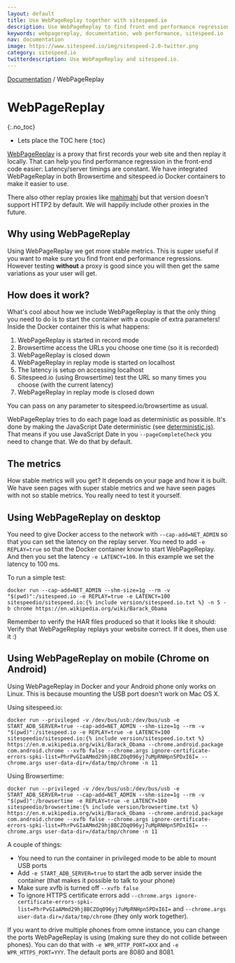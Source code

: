 ```yaml
---
layout: default
title: Use WebPageReplay together with sitespeed.io
description: Use WebPageReplay to find front end performance regressions.
keywords: webpagereplay, documentation, web performance, sitespeed.io
nav: documentation
image: https://www.sitespeed.io/img/sitespeed-2.0-twitter.png
category: sitespeed.io
twitterdescription: Use WebPageReplay and sitespeed.io.
---
```


[Documentation]({{site.baseurl}}/documentation/sitespeed.io/) / WebPageReplay

# WebPageReplay
{:.no_toc}

* Lets place the TOC here
{:toc}

[WebPageReplay](https://github.com/catapult-project/catapult/blob/master/web_page_replay_go/README.md) is a proxy that first records your web site and then replay it locally. That can help you find performance regression in the front-end code easier: Latency/server timings are constant. We have integrated WebPageReplay in both Browsertime and sitespeed.io Docker containers to make it easier to use.

There also other replay proxies like [mahimahi](http://mahimahi.mit.edu/) but that version doesn't support HTTP2 by default. We will happily include other proxies in the future.

## Why using WebPageReplay

Using WebPageReplay we get more stable metrics. This is super useful if you want to make sure you find front end performance regressions. However testing **without** a proxy is good since you will then get the same variations as your user will get.

## How does it work?

What's cool about how we include WebPageReplay is that the only thing you need to do is to start the container with a couple of extra parameters! Inside the Docker container this is what happens:

1. WebPageReplay is started in record mode
2. Browsertime access the URLs you choose one time (so it is recorded)
3. WebPageReplay is closed down
4. WebPageReplay in replay mode is started on localhost
5. The latency is setup on accessing localhost
6. Sitespeed.io (using Browsertime) test the URL so many times you choose (with the current latency)
7. WebPageReplay in replay mode is closed down

You can pass on any parameter to sitespeed.io/browsertime as usual.

WebPageReplay tries to do each page load as deterministic as possible. It's done by making the JavaScript Date deterministic (see [deterministic.js)](https://github.com/sitespeedio/sitespeed.io/blob/master/docker/webpagereplay/deterministic.js). That means if you use JavaScript Date in you `--pageCompleteCheck` you need to change that. We do that by default.

## The metrics

How stable metrics will you get? It depends on your page and how it is built. We have seen pages with super stable metrics and we have seen pages with not so stable metrics. You really need to test it yourself.

## Using WebPageReplay on desktop

You need to give Docker access to the network with `--cap-add=NET_ADMIN` so that you can set the latency on the replay server. You need to add `-e REPLAY=true` so that the Docker container know to start WebPageReplay. And then you set the latency `-e LATENCY=100`. In this example we set the latency to 100 ms.

To run a simple test:

```
docker run --cap-add=NET_ADMIN --shm-size=1g --rm -v "$(pwd)":/sitespeed.io -e REPLAY=true -e LATENCY=100 sitespeedio/sitespeed.io:{% include version/sitespeed.io.txt %} -n 5 -b chrome https://en.wikipedia.org/wiki/Barack_Obama
```

Remember to verify the HAR files produced so that it looks like it should: Verify that WebPageReplay replays your website correct. If it does, then use it :)

## Using WebPageReplay on mobile (Chrome on Android)

Using WebPageReplay in Docker and your Android phone only works on Linux. This is because mounting the USB port doesn't work on Mac OS X.

Using sitespeed.io:

```
docker run --privileged -v /dev/bus/usb:/dev/bus/usb -e START_ADB_SERVER=true --cap-add=NET_ADMIN --shm-size=1g --rm -v "$(pwd)":/sitespeed.io -e REPLAY=true -e LATENCY=100 sitespeedio/sitespeed.io:{% include version/sitespeed.io.txt %} https://en.m.wikipedia.org/wiki/Barack_Obama --chrome.android.package com.android.chrome --xvfb false --chrome.args ignore-certificate-errors-spki-list=PhrPvGIaAMmd29hj8BCZOq096yj7uMpRNHpn5PDxI6I= --chrome.args user-data-dir=/data/tmp/chrome -n 11
```

Using Browsertime:

```
docker run --privileged -v /dev/bus/usb:/dev/bus/usb -e START_ADB_SERVER=true --cap-add=NET_ADMIN --shm-size=1g --rm -v "$(pwd)":/browsertime -e REPLAY=true -e LATENCY=100 sitespeedio/browsertime:{% include version/browsertime.txt %} https://en.m.wikipedia.org/wiki/Barack_Obama --chrome.android.package com.android.chrome --xvfb false --chrome.args ignore-certificate-errors-spki-list=PhrPvGIaAMmd29hj8BCZOq096yj7uMpRNHpn5PDxI6I= --chrome.args user-data-dir=/data/tmp/chrome -n 11
```

A couple of things:

- You need to run the container in privileged mode to be able to mount USB ports
- Add `-e START_ADB_SERVER=true` to start the adb server inside the container (that makes it possible to talk to your phone)
- Make sure xvfb is turned off `--xvfb false`
- To ignore HTTPS certificate errors add `--chrome.args ignore-certificate-errors-spki-list=PhrPvGIaAMmd29hj8BCZOq096yj7uMpRNHpn5PDxI6I=` and `--chrome.args user-data-dir=/data/tmp/chrome` (they only work together).

If you want to drive multiple phones from omne instance, you can change the ports WebPageReplay is using (making sure they do not collide between phones). You can do that with
`-e WPR_HTTP_PORT=XXX` and `-e WPR_HTTPS_PORT=YYY`. The default ports are 8080 and 8081.
